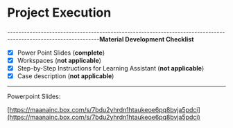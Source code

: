 # Project Execution

---------------------------------------------------------------------------------------------------------------**Material Development Checklist**

* [x] Power Point Slides \(**complete**\)
* [x] Workspaces \(**not applicable**\)
* [x] Step-by-Step Instructions for Learning Assistant \(**not applicable**\)
* [x] Case description \(**not applicable**\)

--------------------------------------------------------------------------------------------------------------

Powerpoint Slides:

[https://maanainc.box.com/s/7bdu2yhrdn1htaukeoe6pq8bvja5pdci](https://maanainc.box.com/s/7bdu2yhrdn1htaukeoe6pq8bvja5pdci)

